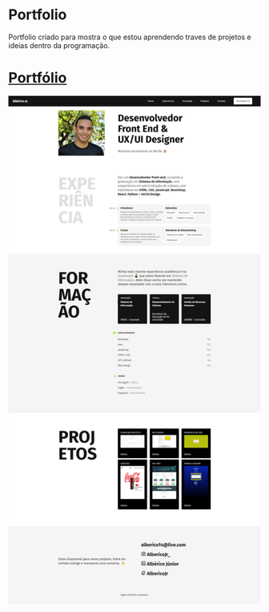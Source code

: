 # Portfolio
 Portfolio criado para mostra o que estou aprendendo traves de projetos e ideias dentro da programação.


# <a href="https://portfolio-albericojr.vercel.app/" target="_blank">Portfólio</a>

<img src="assets/print/print.png" alt="Print do Portfólio">